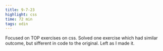 ```yaml
---
title: 9-7-23
highlight: css
time: 72 min
tags: odin
---
```


Focused on TOP exercises on css. Solved one exercise which had similar outcome, but sifferent in code to the original. Left as I made it.